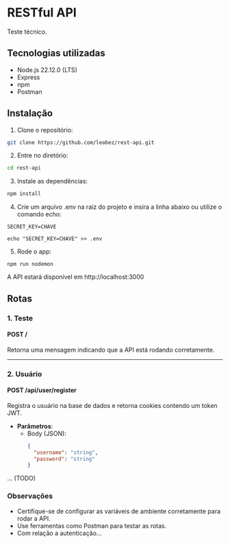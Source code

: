 # RESTful API
Teste técnico.

## Tecnologias utilizadas
- Node.js 22.12.0 (LTS)
- Express
- npm
- Postman

## Instalação
1. Clone o repositório:
``` bash
git clone https://github.com/leobez/rest-api.git
```

2. Entre no diretório:
``` bash
cd rest-api
```

3. Instale as dependências:
``` bash
npm install
```

4. Crie um arquivo .env na raiz do projeto e insira a linha abaixo ou utilize o comando echo:
``` env
SECRET_KEY=CHAVE
```
``` env
echo "SECRET_KEY=CHAVE" >> .env
```

5. Rode o app:
``` env
npm run nodemon
```
 
A API estará disponível em http://localhost:3000

## Rotas

### 1. **Teste**  

#### **POST /**  
Retorna uma mensagem indicando que a API está rodando corretamente.  

---

### 2. **Usuário**  

#### **POST /api/user/register**  
Registra o usuário na base de dados e retorna cookies contendo um token JWT.

- **Parâmetros**:  
  - Body (JSON):  
    ```json
    {
      "username": "string",
      "password": "string"
    }
    ```

... (TODO)


### Observações  
- Certifique-se de configurar as variáveis de ambiente corretamente para rodar a API.
- Use ferramentas como Postman para testar as rotas.
- Com relação a autenticação...
